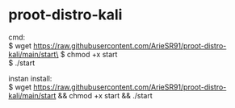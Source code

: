 # proot-distro-kali

cmd:\
$ wget https://raw.githubusercontent.com/ArieSR91/proot-distro-kali/main/start\
$ chmod +x start\
$ ./start


instan install:\
$ wget https://raw.githubusercontent.com/ArieSR91/proot-distro-kali/main/start && chmod +x start && ./start

